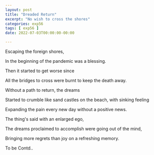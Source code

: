 ```yaml
---
layout: post
title: "Dreaded Return"
excerpt: "No wish to cross the shores"
categories: exp56
tags: [ exp56 ]
date: 2022-07-03T00:00:00-00:00

---
```


Escaping the foreign shores,

In the beginning of the pandemic was a blessing.

Then it started to get worse since

All the bridges to cross were burnt to keep the death away.

Without a path to return, the dreams

Started to crumble like sand castles on the beach, with sinking feeling

Expanding the pain every new day without a positive news.


The thing's said with an enlarged ego,

The dreams proclaimed to accomplish were going out of the mind,

Bringing more regrets than joy on a refreshing memory.


To be Contd..
